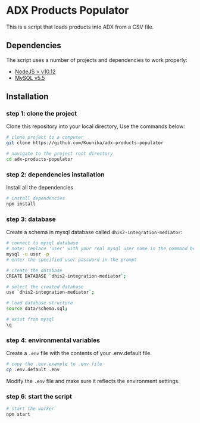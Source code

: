 # ADX Products Populator

This is a script that loads products into ADX from a CSV file.

## Dependencies

The script uses a number of projects and dependencies to work properly:

- [NodeJS > v10.12](https://nodejs.org/en/download/ "node")
- [MySQL v5.5](https://dev.mysql.com/downloads/mysql/ "mysql")

## Installation

### step 1: clone the project

Clone this repository into your local directory, Use the commands below:

```sh
# clone project to a computer
git clone https://github.com/Kuunika/adx-products-populator

# navigate to the project root directory
cd adx-products-populator
```

### step 2: dependencies installation

Install all the dependencies

```sh
# install dependencies
npm install
```

### step 3: database

Create a schema in mysql database called `dhis2-integration-mediator`:

```sh
# connect to mysql database
# note: replace 'user' with your real mysql user name in the command bellow
mysql -u user -p
# enter the specified user password in the prompt

# create the database
CREATE DATABASE `dhis2-integration-mediator`;

# select the created database
use `dhis2-integration-mediator`;

# load database structure
source data/schema.sql;

# exist from mysql
\q
```

### step 4:  environmental variables

Create a `.env` file with the contents of your .env.default file.

```sh
# copy the .env.example to .env file
cp .env.default .env
```

Modify the `.env` file and make sure it reflects the environment settings.

### step 6: start the script

```sh
# start the worker
npm start
```

